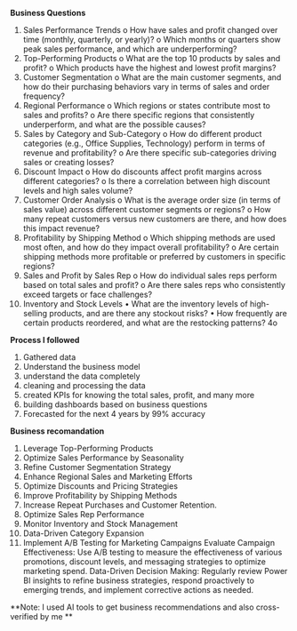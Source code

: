 
**Business Questions**

1.	Sales Performance Trends
o	How have sales and profit changed over time (monthly, quarterly, or yearly)?
o	Which months or quarters show peak sales performance, and which are underperforming?
2.	Top-Performing Products
o	What are the top 10 products by sales and profit?
o	Which products have the highest and lowest profit margins?
3.	Customer Segmentation
o	What are the main customer segments, and how do their purchasing behaviors vary in terms of sales and order frequency?
4.	Regional Performance
o	Which regions or states contribute most to sales and profits?
o	Are there specific regions that consistently underperform, and what are the possible causes?
5.	Sales by Category and Sub-Category
o	How do different product categories (e.g., Office Supplies, Technology) perform in terms of revenue and profitability?
o	Are there specific sub-categories driving sales or creating losses?
6.	Discount Impact
o	How do discounts affect profit margins across different categories?
o	Is there a correlation between high discount levels and high sales volume?
7.	Customer Order Analysis
o	What is the average order size (in terms of sales value) across different customer segments or regions?
o	How many repeat customers versus new customers are there, and how does this impact revenue?
8.	Profitability by Shipping Method
o	Which shipping methods are used most often, and how do they impact overall profitability?
o	Are certain shipping methods more profitable or preferred by customers in specific regions?
9.	Sales and Profit by Sales Rep
o	How do individual sales reps perform based on total sales and profit?
o	Are there sales reps who consistently exceed targets or face challenges?
10.	Inventory and Stock Levels
•	What are the inventory levels of high-selling products, and are there any stockout risks?
•	How frequently are certain products reordered, and what are the restocking patterns?
4o



**Process I followed**
1. Gathered data
2. Understand the business model
3. understand the data completely
4. cleaning and processing the data
5. created KPIs for knowing the total sales, profit, and many more 
6. building dashboards based on business questions
7. Forecasted for the next 4 years by 99% accuracy


**Business recomandation**

1. Leverage Top-Performing Products
2. Optimize Sales Performance by Seasonality
3. Refine Customer Segmentation Strategy
4. Enhance Regional Sales and Marketing Efforts
5. Optimize Discounts and Pricing Strategies
6. Improve Profitability by Shipping Methods
7. Increase Repeat Purchases and Customer Retention.
8. Optimize Sales Rep Performance
9. Monitor Inventory and Stock Management
10. Data-Driven Category Expansion  
11. Implement A/B Testing for Marketing Campaigns
Evaluate Campaign Effectiveness: Use A/B testing to measure the effectiveness of various promotions, discount levels, and messaging strategies to optimize marketing spend.
Data-Driven Decision Making: Regularly review Power BI insights to refine business strategies, respond proactively to emerging trends, and implement corrective actions as needed.



**Note: I used AI tools to get business recommendations and also cross-verified by me **
